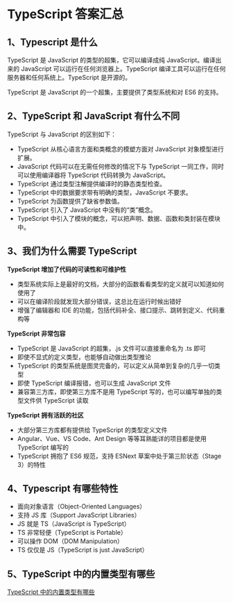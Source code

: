 # TypeScript 答案汇总

## 1、Typescript 是什么

TypeScript 是 JavaScript 的类型的超集，它可以编译成纯 JavaScript。编译出来的 JavaScript 可以运行在任何浏览器上。TypeScript 编译工具可以运行在任何服务器和任何系统上。TypeScript 是开源的。

TypeScript 是 JavaScript 的一个超集，主要提供了类型系统和对 ES6 的支持。

## 2、TypeScript 和 JavaScript 有什么不同

TypeScript 与 JavaScript 的区别如下：

- TypeScript 从核心语言方面和类概念的模塑方面对 JavaScript 对象模型进行扩展。
- JavaScript 代码可以在无需任何修改的情况下与 TypeScript 一同工作，同时可以使用编译器将 TypeScript 代码转换为 JavaScript。
- TypeScript 通过类型注解提供编译时的静态类型检查。
- TypeScript 中的数据要求带有明确的类型，JavaScript 不要求。
- TypeScript 为函数提供了缺省参数值。
- TypeScript 引入了 JavaScript 中没有的“类”概念。
- TypeScript 中引入了模块的概念，可以把声明、数据、函数和类封装在模块中。

## 3、我们为什么需要 TypeScript

<b>TypeScript 增加了代码的可读性和可维护性</b>

- 类型系统实际上是最好的文档，大部分的函数看看类型的定义就可以知道如何使用了
- 可以在编译阶段就发现大部分错误，这总比在运行时候出错好
- 增强了编辑器和 IDE 的功能，包括代码补全、接口提示、跳转到定义、代码重构等

<b>TypeScript 非常包容</b>

- TypeScript 是 JavaScript 的超集，.js 文件可以直接重命名为 .ts 即可
- 即使不显式的定义类型，也能够自动做出类型推论
- TypeScript 的类型系统是图灵完备的，可以定义从简单到复杂的几乎一切类型
- 即使 TypeScript 编译报错，也可以生成 JavaScript 文件
- 兼容第三方库，即使第三方库不是用 TypeScript 写的，也可以编写单独的类型文件供 TypeScript 读取

<b>TypeScript 拥有活跃的社区</b>

- 大部分第三方库都有提供给 TypeScript 的类型定义文件
- Angular、Vue、VS Code、Ant Design 等等耳熟能详的项目都是使用 TypeScript 编写的
- TypeScript 拥抱了 ES6 规范，支持 ESNext 草案中处于第三阶状态（Stage 3）的特性

## 4、Typescript 有哪些特性

- 面向对象语言（Object-Oriented Languages）
- 支持 JS 库（Support JavaScript Libraries）
- JS 就是 TS（JavaScript is TypeScript）
- TS 非常轻便（TypeScript is Portable）
- 可以操作 DOM（DOM Manipulation）
- TS 仅仅是 JS（TypeScript is just JavaScript）

## 5、TypeScript 中的内置类型有哪些

[TypeScript 中的内置类型有哪些]()
